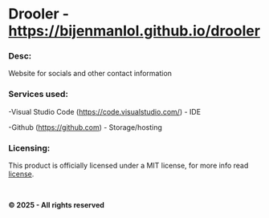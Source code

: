 # Drooler - https://bijenmanlol.github.io/drooler

### Desc:

Website for socials and other contact information


### Services used:

-Visual Studio Code (https://code.visualstudio.com/) - IDE

-Github (https://github.com) - Storage/hosting


### Licensing:

This product is officially licensed under a MIT license, for more info read [license](https://github.com/bijenmanlol/drooler/blob/main/license).

&nbsp;

**&copy; 2025 - All rights reserved**
